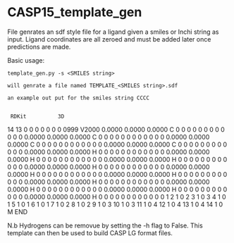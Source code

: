 # CASP15_template_gen
File genrates an sdf style file for a ligand given a smiles or Inchi string as input.
Ligand coordinates are all zeroed and must be added later once predictions are made.

Basic usage:

    template_gen.py -s <SMILES string> 
  
    will genrate a file named TEMPLATE_<SMILES string>.sdf
    
    an example out put for the smiles string CCCC
    
    
     RDKit          3D

 14 13  0  0  0  0  0  0  0  0999 V2000
    0.0000    0.0000    0.0000 C   0  0  0  0  0  0  0  0  0  0  0  0
    0.0000    0.0000    0.0000 C   0  0  0  0  0  0  0  0  0  0  0  0
    0.0000    0.0000    0.0000 C   0  0  0  0  0  0  0  0  0  0  0  0
    0.0000    0.0000    0.0000 C   0  0  0  0  0  0  0  0  0  0  0  0
    0.0000    0.0000    0.0000 H   0  0  0  0  0  0  0  0  0  0  0  0
    0.0000    0.0000    0.0000 H   0  0  0  0  0  0  0  0  0  0  0  0
    0.0000    0.0000    0.0000 H   0  0  0  0  0  0  0  0  0  0  0  0
    0.0000    0.0000    0.0000 H   0  0  0  0  0  0  0  0  0  0  0  0
    0.0000    0.0000    0.0000 H   0  0  0  0  0  0  0  0  0  0  0  0
    0.0000    0.0000    0.0000 H   0  0  0  0  0  0  0  0  0  0  0  0
    0.0000    0.0000    0.0000 H   0  0  0  0  0  0  0  0  0  0  0  0
    0.0000    0.0000    0.0000 H   0  0  0  0  0  0  0  0  0  0  0  0
    0.0000    0.0000    0.0000 H   0  0  0  0  0  0  0  0  0  0  0  0
    0.0000    0.0000    0.0000 H   0  0  0  0  0  0  0  0  0  0  0  0
  1  2  1  0
  2  3  1  0
  3  4  1  0
  1  5  1  0
  1  6  1  0
  1  7  1  0
  2  8  1  0
  2  9  1  0
  3 10  1  0
  3 11  1  0
  4 12  1  0
  4 13  1  0
  4 14  1  0
M  END
$$$$


N.b Hydrogens can be removue by setting the -h flag to False.
This template can then be used to build CASP LG format files.


